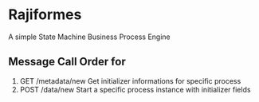 # Rajiformes

A simple State Machine Business Process Engine  

## Message Call Order for

1. GET  /metadata/new  Get initializer informations for specific process
2. POST /data/new  Start a specific process instance with initializer fields 